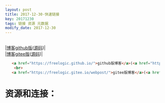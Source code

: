 ```yaml
---
layout: post
title: 2017-12-30-快速链接
key: 20171230
tags: 链接 资源 元数据
modify_date: 2017-12-30
---
```


<br>|[博客github版](https://freelogic.github.io/)([源码](https://github.com/freelogic/freelogic.github.io))|
<br>|[博客gitee版](https://freelogic.gitee.io/webpost/)([源码](https://gitee.com/freelogic/webpost))|

```html
   <a href="https://freelogic.github.io/">github版博客</a>(<a href="https://github.com/freelogic/freelogic.github.io">源码</a>)
    <br>
   <a href="https://freelogic.gitee.io/webpost/">gitee版博客</a>(<a href="https://gitee.com/freelogic/webpost">源码</a>)
```

        
# 资源和连接：

